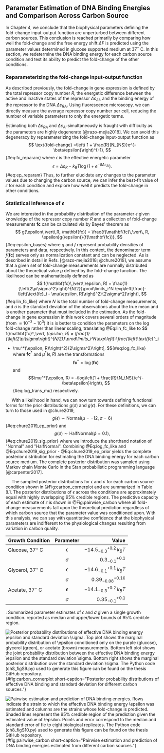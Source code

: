 ## Parameter Estimation of DNA Binding Energies and Comparison Across Carbon Source 

In Chapter 4, we conclude that the biophysical parameters defining
the fold-change input-output function are unperturbed between different
carbon sources. This conclusion is reached primarily by comparing how
well the fold-change and the free energy shift $\Delta F$ is predicted
using the parameter values determined in glucose supported medium at
37$^\circ$ C. In this section, we redetermine the DNA binding energy for
each carbon source condition and test its ability to predict the
fold-change of the other conditions.

### Reparameterizing the fold-change input-output function

As described previously, the fold-change in gene expression is defined by the
total repressor copy number $R$, the energetic difference between the active
and inactive states of the repressor $\Delta\varepsilon_{AI}$, and the
binding energy of the repressor to the DNA $\Delta\varepsilon_{RA}$. Using
fluorescence microscopy, we can directly measure the average repressor copy
number per cell, reducing the number of variable parameters to only the
energetic terms.

Estimating both $\Delta\varepsilon_{RA}$ and $\Delta\varepsilon_{AI}$
simultaneously is fraught with difficulty as the parameters are highly
degenerate [@razo-mejia2018]. We can avoid this degeneracy by
reparameterizing the fold-change input-output function as
$$
\text{fold-change} =\left( 1 +
    \frac{R}{N_{NS}}e^{-\beta\epsilon}\right)^{-1},
$${#eq:fc_reparam}
where $\epsilon$ is the effective energetic parameter 
$$
\epsilon = \Delta\varepsilon_{R} - k_BT \log\left(1 +
    e^{-\beta\Delta\varepsilon_{AI}}\right).
$${#eq:ep_reparam}
Thus, to further elucidate any changes to the parameter values due to
changing the carbon source, we can infer the best-fit value of $\epsilon$ for
each condition and explore how well it predicts the fold-change in other
conditions.

### Statistical Inference of $\epsilon$

We are interested in the probability distribution of the parameter
$\epsilon$ given knowledge of the repressor copy number $R$ and a
collection of fold-change measurements $\mathbf{fc}$ can be calculated
via by Bayes' theorem as
$$
g(\epsilon\,\vert\,R, \mathbf{fc}) = \frac{f(\mathbf{fc}\,\vert\, R,
    \epsilon)g(\epsilon)}{f(\mathbf{fc})},
$${#eq:epsilon_bayes} 
where $g$ and $f$ represent probability densities of parameters and data,
respectively. In this context, the denominator term $f(\mathbf{fc})$ serves
only as normalization constant and can be neglected. As is described in detail in Refs.
[@razo-mejia2018; @chure2019], we assume that a given set of fold-change
measurements are normally distributed about the theoretical value $\mu$
defined by the fold-change function. The likelihood can be mathematically
defined as 
$$
f(\mathbf{fc}\,\vert\,\epsilon, R) =
\frac{1}{\left(2\pi\sigma^2\right)^{N/2}}\prod\limits_i^N
\exp\left[\frac{-\left(\text{fc}_i - \mu(\epsilon,
R)\right)^2}{2\sigma^2}\right],
$${#eq:lin_fc_like}
where $N$ is the total number of fold-change measurements, and $\sigma$ is
the standard deviation of the observations about the true mean and is another
parameter that must included in the estimation. As the fold-change in gene
expression in this work covers several orders of magnitude (from $\approx
10^{-3} - 10^{0}$) it is is better to condition the parameters on the log
fold-change rather than linear scaling, translating @Eq:lin_fc_like to 
$$
f(\mathbf{fc}^*\,\vert\, \epsilon, R) =
\frac{1}{\left(2\pi\sigma\right)^{N/2}}\prod\limits_i^N\exp\left[-\frac{\left(\text{fc}^*_i
- \mu^*(\epsilon, R)\right)^2}{2\sigma^2}\right],
$${#eq:log_fc_like}
where $\mathbf{fc}^*$ and $\mu^*(\epsilon, R)$
are the transformations 
$$
\mathbf{fc}^* = \log(\mathbf{fc})
    \label{eq:log_trans_fc}$$ and $$\mu^*(\epsilon, R) = -\log\left(1 +
    \frac{R}{N_{NS}}e^{-\beta\epsilon}\right),
$${#eq:log_trans_mu}
respectively.

&nbsp;&nbsp;&nbsp;&nbsp;&nbsp;With a likelihood in hand, we can now turn
towards defining functional forms for the prior distributions $g(\sigma)$ and
$g(\epsilon)$. For these definitions, we can turn to those used in
@chure2019,
$$
g(\epsilon) \sim \text{Normal}(\mu=-12, \sigma=6)
$${#eq:chure2019_ep_prior}
and
$$
g(\sigma) \sim \text{HalfNormal}(\phi=0.1),
$${#eq:chure2019_sig_prior} 
where we introduce the shorthand notation of "Normal" and "HalfNormal".
Combining @Eq:log_fc_like and @Eq:chure2019_sig_prior -
@Eq:chure2019_ep_prior yields the complete posterior distribution for
estimating the DNA binding energy for each carbon source medium. The complete
posterior distribution was sampled using Markov chain Monte Carlo in the Stan
probabilistic programming language [@carpenter2017].

&nbsp;&nbsp;&nbsp;&nbsp;&nbsp;The sampled posterior distributions for
$\epsilon$ and $\sigma$ for each carbon source condition shown in
@Fig:carbon_cornerplot and are summarized in Table 8.1. The posterior
distributions of $\epsilon$ across the conditions are approximately equal
with highly overlapping 95\% credible regions. The predictive capacity of
each estimate of $\epsilon$ is shown in @Fig:pairwise_carbon where all
fold-change measurements fall upon the theoretical prediction regardless of
which carbon source that the parameter value was conditioned upon. With this
analysis, we can say with quantitative confidence that the biophysical
parameters are indifferent to the physiological changes resulting from
variation in carbon quality.

| **Growth Condition** | **Parameter** | **Value** |
|:-- | :--: | --: |
| Glucose, 37$^\circ$ C | $\epsilon$ | $-14.5^{+0.2}_{-0.3}\, k_BT$|
| | $\sigma$ | $0.3^{+0.1}_{-0.1}$ | 
| Glycerol, 37$^\circ$ C | $\epsilon$ | $-14.6_{-0.1}^{+0.1}\, k_BT$|
| | $\sigma$ | $0.39^{+0.10}_{-0.08}$ | 
| Acetate, 37$^\circ$ C | $\epsilon$ | $-14.1_{-0.3}^{+0.2}\, k_BT$ |
| | $\sigma$ | $0.35_{-0.1}^{+0.1}$ | 
: Summarized parameter estimates of $\epsilon$ and $\sigma$ given a single
growth condition. reported as median and upper/lower bounds of 95\% credible
region.

![**Posterior probability distributions of effective DNA binding energy
$\epsilon$ and standard deviation $\sigma$.** Top plot shows the marginal
probability distribution of $\epsilon$ conditioned only on the purple (glucose),
glycerol (green), or acetate (brown) measurements. Bottom left plot shows the
joint probability distribution between the effective DNA binding energy
$\epsilon$ and the standard deviation $\sigma$. Bottom right shows the marginal
posterior distribution over the standard deviation
$\sigma$. The [Python code (`ch8_figS9.py`)](https://github.com/gchure/phd/blob/master/src/chapter_08/code/ch8_figS9.py)
used to generate this figure can be found on the thesis [GitHub
repository](https://github.com/gchure/phd).](ch8_figS9){#fig:carbon_cornerplot short-caption="Posterior
probability distributions of effective DNA binding and standard deviation for
different carbon sources."}

![**Pairwise estimation and prediction of DNA binding energies.** Rows indicate
the strain to which the effective DNA binding energy $\epsilon$ was estimated and
columns are the strains whose fold-change is predicted. Shaded lines represent
the 95\% credible region of the prediction given the estimated value of
$\epsilon$. Points and error correspond to the median and standard error of fie
to eight biological replicates. The [Python code (`ch8_figS10.py`)](https://github.com/gchure/phd/blob/master/src/chapter_08/code/ch8_figS10.py)
used to generate this figure can be found on the thesis [GitHub
repository](https://github.com/gchure/phd).](ch8_figS10){#fig:pairwise_carbon
short-caption="Pairwise estimation and prediction of DNA binding energies
estimated from different carbon sources."}
